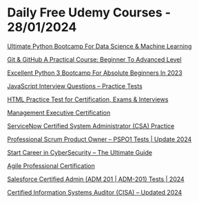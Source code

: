 # Daily Free Udemy Courses - 28/01/2024

[Ultimate Python Bootcamp For Data Science & Machine Learning](https://www.udemy.com/course/data-analysis-with-pandas-a-complete-tutorial/?couponCode=A295E76E3B53F2B4AEE4)
[Git & GitHub A Practical Course: Beginner To Advanced Level](https://www.udemy.com/course/git-and-github-a-practical-course-beginner-to-advanced/?couponCode=A88BF5AD817DB2B26656)
[Excellent Python 3 Bootcamp For Absolute Beginners In 2023](https://www.udemy.com/course/excellent-python-3-bootcamp-in-2023/?couponCode=767D302428CA7FA367C8)
[JavaScript Interview Questions – Practice Tests](https://www.udemy.com/course/javascript-interview-questions-practice-tests/?couponCode=DDA3D36BA9E7B351A0B7)
[HTML Practice Test for Certification, Exams & Interviews](https://www.udemy.com/course/html-practice-test-for-certification-exams-interviews/?couponCode=9B0444AB2EE1BE0F2FFC)
[Management Executive Certification](https://www.udemy.com/course/certified-management-professional/?couponCode=795292E5C90E941DC54A)
[ServiceNow Certified System Administrator (CSA) Practice](https://www.udemy.com/course/servicenow-certified-system-administrator-csa-practice-rq/?couponCode=B37250171AD6CB727F5D)
[Professional Scrum Product Owner – PSPO1 Tests | Update 2024](https://www.udemy.com/course/professional-scrum-product-owner-pspo1-tests-update-2024/?couponCode=D747FCC49FF80B099952)
[Start Career in CyberSecurity – The Ultimate Guide](https://www.udemy.com/course/cybersecuritystartcareer2022-thecompletecourse/?couponCode=0E8E09835BA0D3C886D5)
[Agile Professional Certification](https://www.udemy.com/course/agile-certified-professional/?couponCode=F452803BF1A0759EE0AB)
[Salesforce Certified Admin (ADM 201 | ADM-201) Tests | 2024](https://www.udemy.com/course/salesforce-certified-admin-adm-201-adm-201-tests-2024/?couponCode=37EC614EAFC7DCC56F9B)
[Certified Information Systems Auditor (CISA) – Updated 2024](https://www.udemy.com/course/certified-information-systems-auditor-cisa-updated-2024/?couponCode=75C081905AA407323A09)
